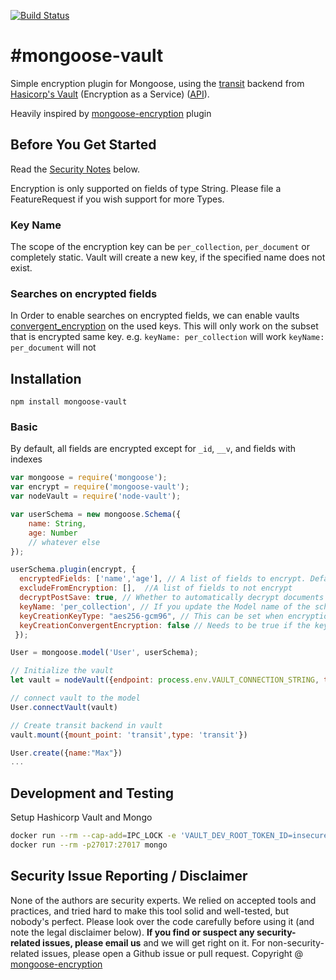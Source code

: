 [![Build Status](https://travis-ci.org/quorak/mongoose-vault.svg?branch=master)](https://travis-ci.org/quorak/mongoose-vault)

#mongoose-vault
==================

Simple encryption plugin for Mongoose, using the [transit](https://www.vaultproject.io/docs/secrets/transit/index.html) backend from [Hasicorp's Vault](https://www.vaultproject.io/) (Encryption as a Service) ([API](https://www.vaultproject.io/api/secret/transit/index.html)).

Heavily inspired by [mongoose-encryption](https://github.com/joegoldbeck/mongoose-encryption) plugin

## Before You Get Started

Read the [Security Notes](#security-notes) below.

Encryption is only supported on fields of type String. Please file a FeatureRequest if you wish support for more Types.

### Key Name

The scope of the encryption key can be `per_collection`, `per_document` or completely static. Vault will create a new key, if the specified name does not exist.

### Searches     on encrypted fields

In Order to enable searches on encrypted fields, we can enable vaults [convergent_encryption](https://www.vaultproject.io/docs/secrets/transit/index.html) 
on the used keys. This will only work on the subset that is encrypted same key. e.g. `keyName: per_collection` will work `keyName: per_document` will not  

## Installation

`npm install mongoose-vault`

### Basic

By default, all fields are encrypted except for `_id`, `__v`, and fields with indexes

```javascript
var mongoose = require('mongoose');
var encrypt = require('mongoose-vault');
var nodeVault = require('node-vault');

var userSchema = new mongoose.Schema({
    name: String,
    age: Number
    // whatever else
});

userSchema.plugin(encrypt, {
  encryptedFields: ['name','age'], // A list of fields to encrypt. Default is to encrypt all fields.
  excludeFromEncryption: [],  //A list of fields to not encrypt
  decryptPostSave: true, // Whether to automatically decrypt documents in the application after saving them (faster if false)
  keyName: 'per_collection', // If you update the Model name of the schema, this should be set to its original name
  keyCreationKeyType: "aes256-gcm96", // This can be set when encryption key is expected to be created. See https://www.vaultproject.io/api/secret/transit/index.html#type-1
  keyCreationConvergentEncryption: false // Needs to be true if the key is expected to be created and findByEncryptedField should be supported. see https://www.vaultproject.io/api/secret/transit/index.html#convergent_encryption-1
 });

User = mongoose.model('User', userSchema);

// Initialize the vault
let vault = nodeVault({endpoint: process.env.VAULT_CONNECTION_STRING, token: process.env.VAULT_DEV_ROOT_TOKEN_ID})

// connect vault to the model
User.connectVault(vault)

// Create transit backend in vault
vault.mount({mount_point: 'transit',type: 'transit'})

User.create({name:"Max"})
...
```

## Development and Testing

Setup Hashicorp Vault and Mongo
```bash
docker run --rm --cap-add=IPC_LOCK -e 'VAULT_DEV_ROOT_TOKEN_ID=insecureRootTestingToken' -p8200:8200 vault
docker run --rm -p27017:27017 mongo
```


## Security Issue Reporting / Disclaimer

None of the authors are security experts. We relied on accepted tools and practices, and tried hard to make this tool solid and well-tested, but nobody's perfect. Please look over the code carefully before using it (and note the legal disclaimer below). **If you find or suspect any security-related issues, please email us** and we will get right on it. For non-security-related issues, please open a Github issue or pull request.
Copyright @ [mongoose-encryption](https://github.com/joegoldbeck/mongoose-encryption)